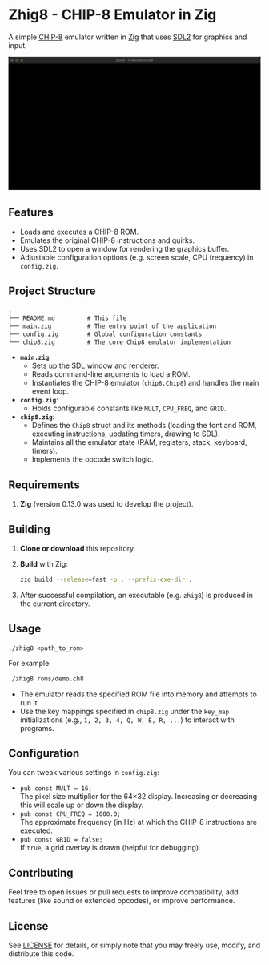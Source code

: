 # Zhig8 - CHIP-8 Emulator in Zig

A simple [CHIP-8](https://en.wikipedia.org/wiki/CHIP-8) emulator written in [Zig](https://ziglang.org/) that uses [SDL2](https://www.libsdl.org/) for graphics and input.

<div align="center">
  <img src="media/demo.gif" alt="Demo">
</div>

## Features

- Loads and executes a CHIP-8 ROM.
- Emulates the original CHIP-8 instructions and quirks.
- Uses SDL2 to open a window for rendering the graphics buffer.
- Adjustable configuration options (e.g. screen scale, CPU frequency) in `config.zig`.

## Project Structure

```
.
├── README.md         # This file
├── main.zig          # The entry point of the application
├── config.zig        # Global configuration constants
└── chip8.zig         # The core Chip8 emulator implementation
```

- **`main.zig`**:
  - Sets up the SDL window and renderer.
  - Reads command-line arguments to load a ROM.
  - Instantiates the CHIP-8 emulator (`chip8.Chip8`) and handles the main event loop.
- **`config.zig`**:
  - Holds configurable constants like `MULT`, `CPU_FREQ`, and `GRID`.
- **`chip8.zig`**:
  - Defines the `Chip8` struct and its methods (loading the font and ROM, executing instructions, updating timers, drawing to SDL).
  - Maintains all the emulator state (RAM, registers, stack, keyboard, timers).
  - Implements the opcode switch logic.

## Requirements

1. **Zig** (version 0.13.0 was used to develop the project).

## Building

1. **Clone or download** this repository.
2. **Build** with Zig:
   ```sh
   zig build --release=fast -p . --prefix-exe-dir .
   ```

3. After successful compilation, an executable (e.g. `zhig8`) is produced in the current directory.

## Usage

```
./zhig8 <path_to_rom>
```

For example:
```sh
./zhig8 roms/demo.ch8
```

- The emulator reads the specified ROM file into memory and attempts to run it.
- Use the key mappings specified in `chip8.zig` under the `key_map` initializations (e.g., `1, 2, 3, 4, Q, W, E, R, ...`) to interact with programs.

## Configuration

You can tweak various settings in `config.zig`:

- `pub const MULT = 16;`  
  The pixel size multiplier for the 64×32 display. Increasing or decreasing this will scale up or down the display.
- `pub const CPU_FREQ = 1000.0;`  
  The approximate frequency (in Hz) at which the CHIP-8 instructions are executed.
- `pub const GRID = false;`  
  If `true`, a grid overlay is drawn (helpful for debugging).

## Contributing

Feel free to open issues or pull requests to improve compatibility, add features (like sound or extended opcodes), or improve performance.

## License

See [LICENSE](LICENSE) for details, or simply note that you may freely use, modify, and distribute this code.